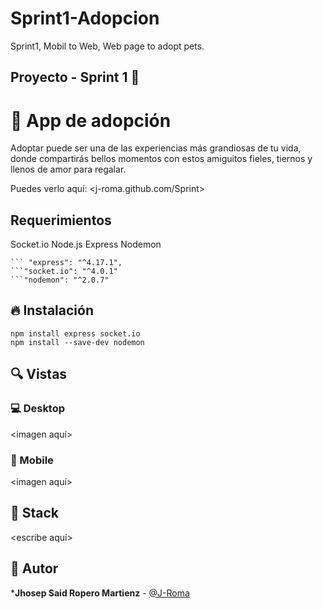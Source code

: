 # Sprint1-Adopcion
Sprint1, Mobil to Web, Web page to adopt pets.
## Proyecto - Sprint 1  🙌
    
# 💎 App de adopción

Adoptar puede ser una de las experiencias más grandiosas de tu vida, donde compartirás bellos momentos con estos amiguitos fieles, tiernos y llenos de amor para regalar.


Puedes verlo aquí: <j-roma.github.com/Sprint>

## Requerimientos

Socket.io
Node.js
Express
Nodemon

```shell
``` "express": "^4.17.1",
```"socket.io": "^4.0.1"
```"nodemon": "^2.0.7"
```

## 🔥 Instalación

```shell
npm install express socket.io
npm install --save-dev nodemon
```

## 🔍 Vistas 

### 💻 Desktop

<imagen aquí>

### 📱 Mobile

<imagen aquí>

## 📌 Stack

<escribe aquí>

## 🌟 Autor

***Jhosep Said Ropero Martienz**  - [@J-Roma](https://github.com/J-roma)